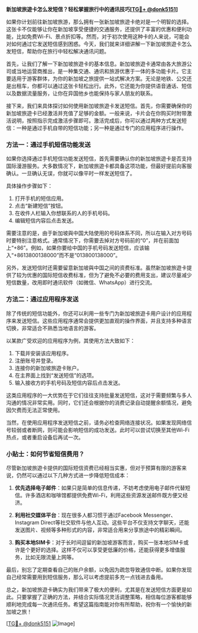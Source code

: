 **新加坡旅遊卡怎么发短信？轻松掌握旅行中的通讯技巧[[TG💪+ @donk5151](https://t.me/s/donk5151)]**

如果你计划前往新加坡旅游，那么拥有一张新加坡旅遊卡绝对是一个明智的选择。这张卡不仅能够让你在新加坡享受便捷的交通服务，还提供了丰富的优惠和便利功能，比如免费Wi-Fi、景点折扣等。然而，对于初次使用这种卡的人来说，可能会对如何通过它发送短信感到困惑。今天，我们就来详细讲解一下新加坡旅遊卡怎么发短信，帮助你在旅行中轻松解决通讯问题。

首先，让我们了解一下新加坡旅遊卡的基本信息。新加坡旅遊卡通常由各大旅游公司或当地运营商推出，是一种集交通、通讯和旅游优惠于一体的多功能卡片。它主要适用于游客群体，为你的新加坡之旅提供一站式解决方案。无论是地铁、公交还是出租车，你都可以通过这张卡轻松出行。此外，它还能为你提供语音通话、短信以及数据流量服务，让你在异国他乡也能保持与家人朋友的联系。

接下来，我们来具体探讨如何使用新加坡旅遊卡发送短信。首先，你需要确保你的新加坡旅遊卡已经激活并充值了足够的金额。一般来说，卡片会在你购买时附带激活说明，按照指示完成激活步骤即可。激活完成后，你可以通过两种方式发送短信：一种是通过手机自带的短信功能；另一种是通过专门的应用程序进行操作。

### 方法一：通过手机短信功能发送

如果你选择通过手机短信功能发送短信，首先需要确认你的新加坡旅遊卡是否支持国际漫游服务。大多数情况下，新加坡旅遊卡都具备这项功能，但最好提前向客服确认。一旦确认无误，你就可以像平时一样发送短信了。

具体操作步骤如下：

1. 打开手机的短信应用。
2. 点击“新建短信”按钮。
3. 在收件人栏输入你想联系的人的手机号码。
4. 编辑短信内容后点击发送。

需要注意的是，由于新加坡與中国大陆使用的号码体系不同，所以在输入对方号码时要特别注意格式。通常情况下，你需要去掉对方号码前的“0”，并在前面加上“+86”。例如，如果你要给中国的手机号码发送短信，应该输入“+8613800138000”而不是“013800138000”。

另外，发送短信时还需要留意新加坡與中国之间的资费标准。虽然新加坡旅遊卡提供了较为优惠的国际短信收费标准，但为了避免不必要的费用支出，建议尽量减少短信数量，改用即时通讯软件（如微信、WhatsApp）进行交流。

### 方法二：通过应用程序发送

除了传统的短信功能外，你还可以利用一些专门为新加坡旅遊卡用户设计的应用程序来发送短信。这些应用程序通常会提供更加直观的操作界面，并且支持多种语言切换，非常适合不熟悉当地语言的游客。

以某款广受欢迎的应用程序为例，其使用方法大致如下：

1. 下载并安装该应用程序。
2. 注册账号并登录。
3. 连接你的新加坡旅遊卡账户。
4. 在主界面上找到“发送短信”的选项。
5. 输入接收方的手机号码及短信内容后点击发送。

这类应用程序的一大优势在于它们往往支持批量发送短信，这对于需要频繁与多人沟通的情况非常实用。同时，它们还会根据你的消费记录自动提醒余额情况，避免因欠费而无法正常使用。

当然，在使用应用程序发送短信之前，请务必检查网络连接状况。如果发现网络信号较弱或者断网，则可能会影响短信的成功发送。此时可以尝试切换至其他Wi-Fi热点，或者重启设备后再试一次。

### 小贴士：如何节省短信费用？

尽管新加坡旅遊卡提供的国际短信资费已经相当实惠，但对于预算有限的游客来说，仍然可以通过以下几种方式进一步降低短信成本：

1. **优先选择电子邮件**：如果只是简单的信息传递，不妨考虑使用电子邮件代替短信。许多酒店和咖啡馆都提供免费Wi-Fi，利用这些资源发送邮件既方便又经济。
   
2. **利用社交媒体平台**：现在很多人都习惯于通过Facebook Messenger、Instagram Direct等社交软件与他人互动。这些平台不仅支持文字聊天，还能发送图片、视频等多种形式的内容，非常适合用来分享旅途中的精彩瞬间。
   
3. **购买本地SIM卡**：对于长时间逗留的新加坡游客而言，购买一张本地SIM卡或许是个更好的选择。这样不仅可以享受更低廉的价格，还能获得更多增值服务，比如无限流量上网等。

最后，别忘了定期查看自己的账户余额，以免因为疏忽导致通信中断。如果你发现自己经常需要用到短信服务，那么可以考虑提前多充一点钱进去备用。

总之，新加坡旅遊卡确实为我们带来了极大的便利，尤其是在发送短信方面更是如此。只要掌握了正确的方法，并结合实际情况灵活调整策略，相信每位游客都能够顺利地完成每一次通讯任务。希望这篇指南能对你有所帮助，祝你有一个愉快的新加坡之旅！

[[TG💪+ @donk5151](https://t.me/s/donk5151) ![Image](https://i.postimg.cc/rwNCRYN7/Snipaste-2025-04-30-17-27-05.png)]